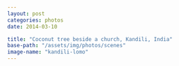 ```yaml
---
layout: post
categories: photos
date: 2014-03-10

title: "Coconut tree beside a church, Kandili, India"
base-path: "/assets/img/photos/scenes"
image-name: "kandili-lomo"
---
```

